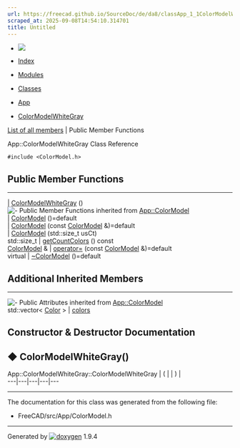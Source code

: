 ```yaml
---
url: https://freecad.github.io/SourceDoc/de/da8/classApp_1_1ColorModelWhiteGray.html
scraped_at: 2025-09-08T14:54:10.314701
title: Untitled
---
```


  * [ ![](https://www.freecad.org/svg/logo-freecad.svg) ](https://freecadweb.org "FreeCAD")
  * [Index](../../index.html "Index")
  * [Modules](../../modules.html "Modules list")
  * [Classes](../../annotated.html "Annotated list")

  * [App](../../dd/dc2/namespaceApp.html)
  * [ColorModelWhiteGray](../../de/da8/classApp_1_1ColorModelWhiteGray.html)

[List of all members](../../d5/de6/classApp_1_1ColorModelWhiteGray-members.html) | Public Member Functions

App::ColorModelWhiteGray Class Reference

`#include <ColorModel.h>`

##  Public Member Functions  
  
---  
|
[ColorModelWhiteGray](../../de/da8/classApp_1_1ColorModelWhiteGray.html#a5370ecc82ff33645aa2f34fa7eaf8fc4)
()  
![-](../../closed.png) Public Member Functions inherited from
[App::ColorModel](../../d4/d9e/classApp_1_1ColorModel.html)  
|
[ColorModel](../../d4/d9e/classApp_1_1ColorModel.html#a7ad5cb080f18c5f8e96b86b736540436)
()=default  
|
[ColorModel](../../d4/d9e/classApp_1_1ColorModel.html#a1ea1576c53ef837bb0bce2ee4fc40ecf)
(const [ColorModel](../../d4/d9e/classApp_1_1ColorModel.html) &)=default  
|
[ColorModel](../../d4/d9e/classApp_1_1ColorModel.html#a0d3a8e603dc2fe12c265a471b99a9ce9)
(std::size_t usCt)  
std::size_t | [getCountColors](../../d4/d9e/classApp_1_1ColorModel.html#a78855a38757909a3c963d340fcb50c9a) () const  
[ColorModel](../../d4/d9e/classApp_1_1ColorModel.html) & | [operator=](../../d4/d9e/classApp_1_1ColorModel.html#aff62814b8392c5108a4291d2d341f538) (const [ColorModel](../../d4/d9e/classApp_1_1ColorModel.html) &)=default  
virtual | [~ColorModel](../../d4/d9e/classApp_1_1ColorModel.html#af877e055ebdab6816ffa69f6fdb3e324) ()=default  
  
##  Additional Inherited Members  
  
---  
![-](../../closed.png) Public Attributes inherited from
[App::ColorModel](../../d4/d9e/classApp_1_1ColorModel.html)  
std::vector< [Color](../../d3/d3a/classApp_1_1Color.html) > | [colors](../../d4/d9e/classApp_1_1ColorModel.html#acc565fde34e6d1d547728a8417756f2a)  
  
## Constructor & Destructor Documentation

## ◆ ColorModelWhiteGray()

App::ColorModelWhiteGray::ColorModelWhiteGray  | ( | | ) |   
---|---|---|---|---  
  
* * *

The documentation for this class was generated from the following file:

  * FreeCAD/src/App/ColorModel.h

* * *

Generated by
[![doxygen](../../doxygen.svg)](https://www.doxygen.org/index.html) 1.9.4

